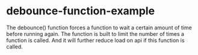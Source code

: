 ﻿# debounce-function-example
The debounce() function forces a function to wait a certain amount of time before running again. The function is built to limit the number of times a function is called.
And it will further reduce load on api if this function is called.

